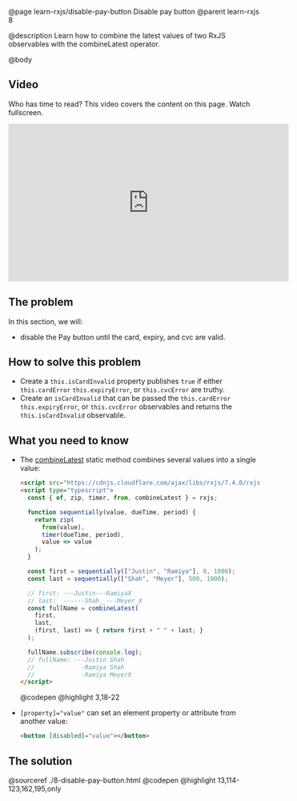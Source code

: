 @page learn-rxjs/disable-pay-button Disable pay button
@parent learn-rxjs 8

@description Learn how to combine the latest values of two
RxJS observables with the combineLatest operator.

@body

## Video

Who has time to read? This video covers the content on this page. Watch fullscreen.

<iframe width="560" height="315" src="https://www.youtube.com/embed/pjJPwtfDykk" frameborder="0" allow="accelerometer; autoplay; encrypted-media; gyroscope; picture-in-picture" allowfullscreen></iframe>

## The problem

In this section, we will:

- disable the Pay button until the card, expiry, and cvc are valid.

## How to solve this problem

- Create a `this.isCardInvalid` property publishes `true` if
  either `this.cardError` `this.expiryError`, or `this.cvcError` are truthy.
- Create an `isCardInvalid` that can be passed the
  `this.cardError` `this.expiryError`, or `this.cvcError` observables
  and returns the `this.isCardInvalid` observable.

## What you need to know

- The [combineLatest](https://rxjs.dev/api/index/function/combineLatest) static method combines several values into a single value:

  ```html
  <script src="https://cdnjs.cloudflare.com/ajax/libs/rxjs/7.4.0/rxjs.umd.min.js"></script>
  <script type="typescript">
    const { of, zip, timer, from, combineLatest } = rxjs;

    function sequentially(value, dueTime, period) {
      return zip(
        from(value),
        timer(dueTime, period),
        value => value
      );
    }

    const first = sequentially(["Justin", "Ramiya"], 0, 1000);
    const last = sequentially(["Shah", "Meyer"], 500, 1000);

    // first: ---Justin---RamiyaX
    // last:  ------Shah__---Meyer_X
    const fullName = combineLatest(
      first,
      last,
      (first, last) => { return first + " " + last; }
    );

    fullName.subscribe(console.log);
    // fullName: ---Justin Shah
    //             -Ramiya Shah
    //             -Ramiya MeyerX
  </script>
  ```

  @codepen
  @highlight 3,18-22

- `[property]="value"` can set an element property or attribute
  from another value:

  ```html
  <button [disabled]="value"></button>
  ```

## The solution

@sourceref ./8-disable-pay-button.html
@codepen
@highlight 13,114-123,162,195,only
